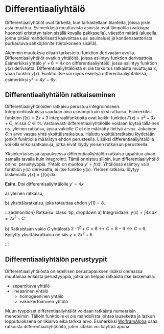 # Differentiaaliyhtälö

Differentiaaliyhtälöt ovat tärkeitä, kun tarkastellaan tilanteita, joissa jokin asia muuttuu. Esimerkkejä muuttuvista asioista ovat lämpötila (vaikkapa huonosti eristetyn talon sisällä kovalla pakkasella), väestön määrä (alueella, jonne pitäisi mahdollisesti kaavoittaa uusi asuinalue) ja kondensaattorista purkautuva sähköjännite (tietokoneen sisällä).

Aiemmin muutoksia ollaan tarkasteltu funktion derivaatan avulla. Differentiaaliyhtälöt ovatkin yhtälöitä, joissa esiintyy funktion derivaattoja. Esimerkiksi yhtälö $y'+6=4x$ on differentiaaliyhtälö, jossa esiintyy funktion $y(x)$ derivaatta. Differentiaaliyhtälöistä ei ole tarkoitus ratkaista muuttujaa $x$, vaan funktio $y(x)$. Funktio itse voi myös esiintyä differentiaaliyhtälössä, esimerkiksi $y^2=4y'-6y$.

## Differentiaaliyhtälön ratkaiseminen

Differentiaaliyhtälöiden ratkaisu perustuu integroimiseen. Integrointilaskuissa saadaan aina useampi kuin yksi ratkaisu. Esimerkiksi funktion $f(x)=2x+3$ integraalifunktioita ovat kaikki funktiot $F(x)=x^2+3x+C$, missä $C \in \Re$. Vastaavasti differentiaaliyhtälöille voidaan löytää tällainen ns. yleinen ratkaisu, jossa vakiolle $C$ ei ole määrätty tiettyä arvoa. Jokainen $C$:n arvo vastaa yhtä yksittäisratkaisua. Haluttu yksittäisratkaisu löydetään jonkin funktiolle määrätyn ehdon perusteella. Lisäksi differentiaaliyhtälöllä voi olla erikoisratkaisuja, jotka eivät löydy yleisen ratkaisun perusteella.

Yksinkertaisessa tapauksessa differentiaaliyhtälön ratkaisu tapahtuu aivan samalla tavalla kuin integrointi. Tämä onnistuu silloin, kun differentiaaliyhtälö on ns. perustyyppiä. Yhtälö on muotoa $y'=f(x)$. Yhtälössä esiintyy vain funktion $y(x)$ derivaatta, ei itse funktio $y(x)$. Yleinen ratkaisu löytyy laskemalla $y(x)=\int f(x) \, dx$.

**Esim.** Etsi differentiaaliyhtälölle $y'=4x$ 

a) yleinen ratkaisu, 

b) yksittäisratkaisu, joka toteuttaa ehdon $y(1)=8$.

:::{admonition} Ratkaisu
:class: tip, dropdown
a) Integroidaan: $y(x)=\int 4x \, dx = 2x^2 + C$

b) Ratkaistaan vakio $C$ yhtälöstä $2\cdot 1^2+C=8 \leftrightarrow C=8-6 \leftrightarrow C=6$. Kysytty yksittäisratkaisu on siis $y=2x^2+6$.

:::

## Differentiaaliyhtälön perustyypit

Differentiaaliyhtälöstä on edellisen perustapauksen lisäksi olemassa muutamaa erilaista perustyyppiä, jotka on helppo ratkaista itse laskemalla:
- separoituva yhtälö
- lineaarinen yhtälö
    - homogeeninen yhtälö
    - vakiokertoiminen yhtälö
    
Muun tyyppiset differentiaaliyhtälöt voidaan ratkaista numeerisin menetelmin. Tällöin funktiolle ei ole mahdollista johtaa lauseketta ja laskun lopputuloksena on likiarvo eikä tarkka arvo. Esimerkiksi [WolframAlpha](https://www.wolframalpha.com) osaa ratkaista differentiaaliyhtälöitä, joten sitäkin voi käyttää apuna.




